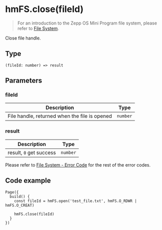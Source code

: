 
# hmFS.close(fileId)

> For an introduction to the Zepp OS Mini Program file system, please refer to [File System](/docs/1.0/guides/framework/device/fs/).

Close file handle.

## Type[​](/docs/1.0/reference/device-app-api/hmFS/close/#type "Direct link to Type")

```
(fileId: number) => result  

```
## Parameters[​](/docs/1.0/reference/device-app-api/hmFS/close/#parameters "Direct link to Parameters")

### fileId[​](/docs/1.0/reference/device-app-api/hmFS/close/#fileid "Direct link to fileId")

| Description | Type |
| --- | --- |
| File handle, returned when the file is opened | `number` |

### result[​](/docs/1.0/reference/device-app-api/hmFS/close/#result "Direct link to result")

| Description | Type |
| --- | --- |
| result, `0` get success | `number` |

Please refer to [File System - Error Code](/docs/1.0/guides/framework/device/fs/#error-code) for the rest of the error codes.

## Code example[​](/docs/1.0/reference/device-app-api/hmFS/close/#code-example "Direct link to Code example")

```
Page({  
  build() {  
    const fileId = hmFS.open('test_file.txt', hmFS.O_RDWR | hmFS.O_CREAT)  
  
    hmFS.close(fileId)  
  }  
})  

```
